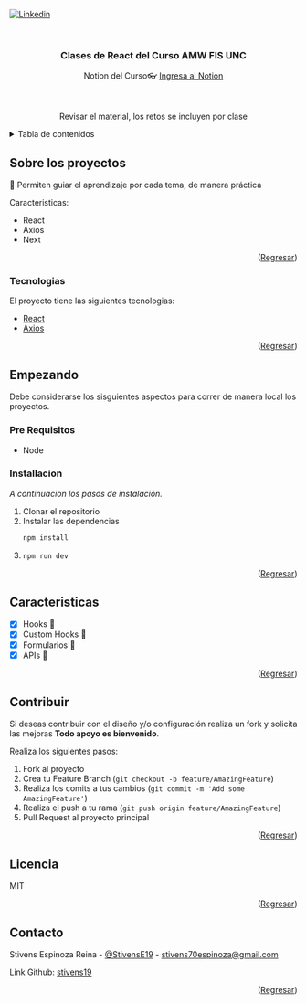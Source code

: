 <div id="top"></div>

[![Linkedin](https://img.shields.io/badge/LinkedIn-0077B5?style=for-the-badge&logo=linkedin&logoColor=white)](https://www.linkedin.com/in/stivens-espinoza-11954b184/)
<!-- PROJECT LOGO -->
<br />
<div align="center">

  <h3 align="center">Clases de React del Curso AMW FIS UNC</h3>

  <p align="center">
   Notion del Curso👓
   <a href="https://www.notion.so/DAW-FIS-3d4bdb39505e433bac18ab57d6b53264?pvs=4">Ingresa al Notion</a>
    <br />
    <br />
    <br />

  </p>
</div>
<div align="center">
   <!-- <img src="https://i.ibb.co/tXYZcsT/react18.png" alt="screenshot" border="0"> -->
   <p>Revisar el material, los retos se incluyen por clase</p>
</div>


<!-- TABLE OF CONTENTS -->
<details>
  <summary>Tabla de contenidos</summary>
  <ol>
    <li>
      <a href="#sobre-el-proyecto">Sobre los proyectos 🚀</a>
      <ul>
        <li><a href="#tecnologias">Tecnologias</a></li>
      </ul>
    </li>
    <li>
      <a href="#empezando">Empezando</a>
      <ul>
        <li><a href="#pre-requisitos">Pre requisitos</a></li>
        <li><a href="#installacion">Instalacion</a></li>
      </ul>
    </li>
    <li><a href="#caracteristicas">Caracteristicas</a></li>
    <li><a href="#contribuir">Contribuir</a></li>
    <li><a href="#licencia">Licencia</a></li>
    <li><a href="#contacto">Contacto</a></li>
  </ol>
</details>



<!-- ABOUT THE PROJECT -->
## Sobre los proyectos

🚀 Permiten guiar el aprendizaje por cada tema, de manera práctica

Caracteristicas:
* React
* Axios
* Next

<p align="right">(<a href="#top">Regresar</a>)</p>



### Tecnologias

El proyecto tiene las siguientes tecnologias:
* [React]([https://es.react.dev/])
* [Axios]([https://axios-http.com/docs/intro])



<p align="right">(<a href="#top">Regresar</a>)</p>



<!-- GETTING STARTED -->
## Empezando

Debe considerarse los sisguientes aspectos para correr de manera local los proyectos.

### Pre Requisitos

* Node

### Installacion

_A continuacion los pasos de instalación._

1. Clonar el repositorio
2. Instalar las dependencias
   ```sh
   npm install
   ```
3. ```sh
   npm run dev
   ```

<p align="right">(<a href="#top">Regresar</a>)</p>



<!-- ROADMAP -->
## Caracteristicas

- [x] Hooks 📱
- [x] Custom Hooks 🧔
- [x] Formularios 🧔
- [x] APIs 🧔

<p align="right">(<a href="#top">Regresar</a>)</p>



<!-- CONTRIBUTING -->
## Contribuir

Si deseas contribuir con el diseño y/o configuración realiza un fork y solicita las mejoras **Todo apoyo es bienvenido**.

Realiza los siguientes pasos:

1. Fork al proyecto
2. Crea tu Feature Branch (`git checkout -b feature/AmazingFeature`)
3. Realiza los comits a tus cambios (`git commit -m 'Add some AmazingFeature'`)
4. Realiza el push a tu rama (`git push origin feature/AmazingFeature`)
5. Pull Request al proyecto principal

<p align="right">(<a href="#top">Regresar</a>)</p>



<!-- LICENSE -->
## Licencia

MIT

<p align="right">(<a href="#top">Regresar</a>)</p>



<!-- CONTACT -->
## Contacto

Stivens Espinoza Reina - [@StivensE19](https://twitter.com/StivensE19) - stivens70espinoza@gmail.com

Link Github: [stivens19](https://github.com/stivens19)

<p align="right">(<a href="#top">Regresar</a>)</p>

